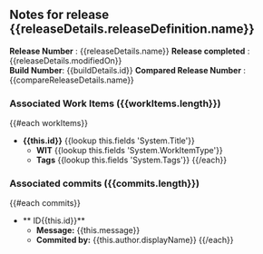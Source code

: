 ## Notes for release  {{releaseDetails.releaseDefinition.name}}    
**Release Number**  : {{releaseDetails.name}}
**Release completed** : {{releaseDetails.modifiedOn}}     
**Build Number**: {{buildDetails.id}}
**Compared Release Number**  : {{compareReleaseDetails.name}}    

### Associated Work Items ({{workItems.length}})

{{#each workItems}}
*  **{{this.id}}**  {{lookup this.fields 'System.Title'}}
   - **WIT** {{lookup this.fields 'System.WorkItemType'}} 
   - **Tags** {{lookup this.fields 'System.Tags'}}
{{/each}}

### Associated commits ({{commits.length}})
{{#each commits}}
* ** ID{{this.id}}** 
   -  **Message:** {{this.message}}
   -  **Commited by:** {{this.author.displayName}} 
{{/each}}
